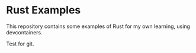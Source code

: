 # Rust Examples

This repository contains some examples of Rust for my own learning, using devcontainers.

Test for git.
